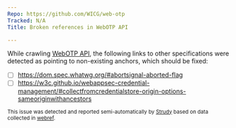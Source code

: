```yaml
---
Repo: https://github.com/WICG/web-otp
Tracked: N/A
Title: Broken references in WebOTP API

---
```


While crawling [WebOTP API](https://wicg.github.io/web-otp/), the following links to other specifications were detected as pointing to non-existing anchors, which should be fixed:
* [ ] https://dom.spec.whatwg.org/#abortsignal-aborted-flag
* [ ] https://w3c.github.io/webappsec-credential-management/#collectfromcredentialstore-origin-options-sameoriginwithancestors

<sub>This issue was detected and reported semi-automatically by [Strudy](https://github.com/w3c/strudy/) based on data collected in [webref](https://github.com/w3c/webref/).</sub>